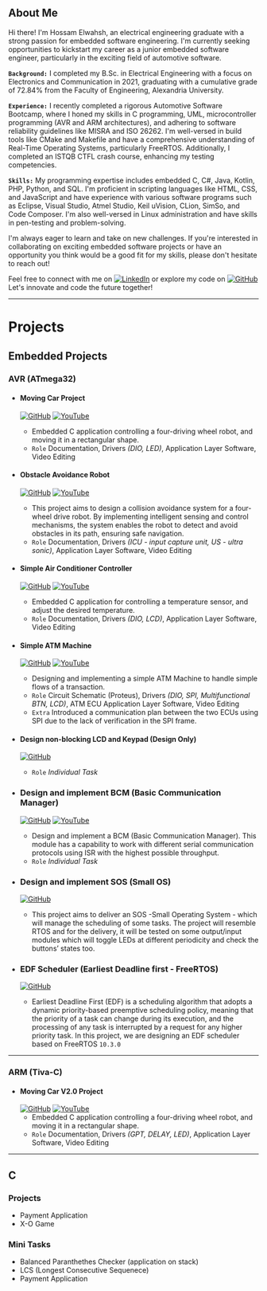## About Me

Hi there! I'm Hossam Elwahsh, an electrical engineering graduate with a strong passion for embedded software engineering. I'm currently seeking opportunities to kickstart my career as a junior embedded software engineer, particularly in the exciting field of automotive software.

**`Background:`** I completed my B.Sc. in Electrical Engineering with a focus on Electronics and Communication in 2021, graduating with a cumulative grade of 72.84% from the Faculty of Engineering, Alexandria University.

**`Experience:`** I recently completed a rigorous Automotive Software Bootcamp, where I honed my skills in C programming, UML, microcontroller programming (AVR and ARM architectures), and adhering to software reliability guidelines like MISRA and ISO 26262. I'm well-versed in build tools like CMake and Makefile and have a comprehensive understanding of Real-Time Operating Systems, particularly FreeRTOS. Additionally, I completed an ISTQB CTFL crash course, enhancing my testing competencies.

**`Skills:`** My programming expertise includes embedded C, C#, Java, Kotlin, PHP, Python, and SQL. I'm proficient in scripting languages like HTML, CSS, and JavaScript and have experience with various software programs such as Eclipse, Visual Studio, Atmel Studio, Keil uVision, CLion, SimSo, and Code Composer. I'm also well-versed in Linux administration and have skills in pen-testing and problem-solving.

I'm always eager to learn and take on new challenges. If you're interested in collaborating on exciting embedded software projects or have an opportunity you think would be a good fit for my skills, please don't hesitate to reach out!

Feel free to connect with me on [![LinkedIn](https://img.shields.io/badge/linkedin-%230077B5.svg?style=flat&logo=linkedin&logoColor=white)](https://linkedin.com/in/hossam-elwahsh)
or explore my code on [![GitHub](https://img.shields.io/badge/github-%23121011.svg?style=flat&logo=github&logoColor=white)](https://github.com/HossamElwahsh) Let's innovate and code the future together!

---
# Projects

## Embedded Projects

### AVR (ATmega32)

- #### Moving Car Project 
  [![GitHub](https://img.shields.io/badge/github-%23121011.svg?style=flat&logo=github&logoColor=white)](https://github.com/HossamElwahsh/sprints-avr-moving-car-project) [![YouTube](https://img.shields.io/badge/YouTube-%23FF0000.svg?style=flat&logo=YouTube&logoColor=white)](https://youtu.be/LwTwtsUVyQ0)
  - Embedded C application controlling a four-driving wheel robot, and moving it in a rectangular shape. 
  - `Role` Documentation, Drivers _(DIO, LED)_, Application Layer Software, Video Editing
  
- #### Obstacle Avoidance Robot
  [![GitHub](https://img.shields.io/badge/github-%23121011.svg?style=flat&logo=github&logoColor=white)](https://github.com/HossamElwahsh/ObstacleAvoidanceCar-Project-Atmega32-Sprints) [![YouTube](https://img.shields.io/badge/YouTube-%23FF0000.svg?style=flat&logo=YouTube&logoColor=white)](https://youtu.be/5b-M8Epj4_I)
  - This project aims to design a collision avoidance system for a four-wheel drive robot. By implementing intelligent sensing and control mechanisms, the system enables the robot to detect and avoid obstacles in its path, ensuring safe navigation.
  - `Role` Documentation, Drivers _(ICU - input capture unit, US - ultra sonic)_, Application Layer Software, Video Editing
  
- #### Simple Air Conditioner Controller 
  [![GitHub](https://img.shields.io/badge/github-%23121011.svg?style=flat&logo=github&logoColor=white)](https://github.com/HossamElwahsh/sprints_avr_ac_control_system_project) [![YouTube](https://img.shields.io/badge/YouTube-%23FF0000.svg?style=flat&logo=YouTube&logoColor=white)](https://youtu.be/0Qr8nxBq1WU)
  - Embedded C application for controlling a temperature sensor, and adjust the desired temperature.
  - `Role` Documentation, Drivers _(DIO, LCD)_, Application Layer Software, Video Editing

- #### Simple ATM Machine
  [![GitHub](https://img.shields.io/badge/github-%23121011.svg?style=flat&logo=github&logoColor=white)](https://github.com/HossamElwahsh/Simple_ATM_Machine) [![YouTube](https://img.shields.io/badge/YouTube-%23FF0000.svg?style=flat&logo=YouTube&logoColor=white)](https://youtu.be/C9MFFbGriCI)
  - Designing and implementing a simple ATM Machine to handle simple flows of a transaction.
  - `Role` Circuit Schematic (Proteus), Drivers _(DIO, SPI, Multifunctional BTN, LCD)_, ATM ECU Application Layer Software, Video Editing
  - `Extra` Introduced a communication plan between the two ECUs using SPI due to the lack of verification in the SPI frame.

- #### Design non-blocking LCD and Keypad (Design Only)
  [![GitHub](https://img.shields.io/badge/github-%23121011.svg?style=flat&logo=github&logoColor=white)](https://github.com/HossamElwahsh/sprints-automotive/tree/main/Embedded%20SW%20Design/S_STATIC_01%20-%20Design%20a%20Non-blocking%20LCD%20and%20Keypad)
  - `Role` _Individual Task_

- ### Design and implement BCM (Basic Communication Manager)
    [![GitHub](https://img.shields.io/badge/github-%23121011.svg?style=flat&logo=github&logoColor=white)](https://github.com/HossamElwahsh/sprints-automotive/tree/87d788ba79fdbbaf72a1c2603bbf893d77767e96/Embedded%20SW%20Design/S_DYNAMIC_08%20Implement%20a%20BCM/shared) [![YouTube](https://img.shields.io/badge/YouTube-%23FF0000.svg?style=flat&logo=YouTube&logoColor=white)](https://youtu.be/QXWsYwRUksM)
  - Design and implement a BCM (Basic Communication Manager). This module has a capability to work with different serial communication protocols using ISR with the highest possible throughput.
  - `Role` _Individual Task_
   
- ### Design and implement SOS (Small OS)
    [![GitHub](https://img.shields.io/badge/github-%23121011.svg?style=flat&logo=github&logoColor=white)](https://github.com/HossamElwahsh/sprints_avr_small_operating_system_project) 
  - This project aims to deliver an SOS -Small Operating System - which will manage the scheduling of some tasks. The project will resemble RTOS and for the delivery, it will be tested on some output/input modules which will toggle LEDs at different periodicity and check the buttons’ states too.
  
- ### EDF Scheduler (Earliest Deadline first - FreeRTOS)
    [![GitHub](https://img.shields.io/badge/github-%23121011.svg?style=flat&logo=github&logoColor=white)](https://github.com/HossamElwahsh/sprints_avr_small_operating_system_project) 
  - Earliest Deadline First (EDF) is a scheduling algorithm that adopts a dynamic priority-based preemptive scheduling policy, meaning that the priority of a task can change during its execution, and the processing of any task is interrupted by a request for any higher priority task. 
    In this project, we are designing an EDF scheduler based on FreeRTOS `10.3.0`
  
---

### ARM (Tiva-C)

- #### Moving Car V2.0 Project
  [![GitHub](https://img.shields.io/badge/github-%23121011.svg?style=flat&logo=github&logoColor=white)](https://github.com/HossamElwahsh/sprints_arm_moving_car_v2.0_TivaC_project) [![YouTube](https://img.shields.io/badge/YouTube-%23FF0000.svg?style=flat&logo=YouTube&logoColor=white)](https://youtu.be/yTYDkABTcIQ)
  - Embedded C application controlling a four-driving wheel robot, and moving it in a rectangular shape.
  - `Role` Documentation, Drivers _(GPT, DELAY, LED)_, Application Layer Software, Video Editing

--- 
## C
### Projects
- Payment Application
- X-O Game
 
### Mini Tasks
- Balanced Paranthethes Checker (application on stack)
- LCS (Longest Consecutive Sequenece)
- Payment Application

